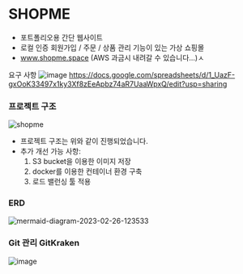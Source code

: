 # SHOPME
- 포트폴리오용 간단 웹사이트
- 로컬 인증 회원가입 / 주문 / 상품 관리 기능이 있는 가상 쇼핑몰
- www.shopme.space (AWS 과금시 내려갈 수 있습니다...)ㅅ

요구 사항
![image](https://user-images.githubusercontent.com/115934563/224579382-0fd95f9d-1fa6-4a6e-ba39-bfeb870f139a.png)
https://docs.google.com/spreadsheets/d/1_UazF-gxOoK33497x1ky3Xf8zEeApbz74aR7UaaWpxQ/edit?usp=sharing

### 프로젝트 구조
![shopme](https://user-images.githubusercontent.com/115934563/223373062-efce0707-bf7e-42fe-a388-a223977c349b.png)

- 프로젝트 구조는 위와 같이 진행되었습니다.
- 추가 개선 가능 사항:
  1. S3 bucket을 이용한 이미지 저장
  2. docker를 이용한 컨테이너 환경 구축
  3. 로드 밸런싱 툴 적용

### ERD
![mermaid-diagram-2023-02-26-123533](https://user-images.githubusercontent.com/115934563/223372203-18147459-c74e-425c-bae2-a67c3a423190.png)


### Git 관리 GitKraken
![image](https://user-images.githubusercontent.com/115934563/223895883-1676010d-c40f-486f-9a3d-5fa5a4f3bee3.png)


